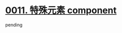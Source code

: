 # [0011. 特殊元素 component](https://github.com/Tdahuyou/vue/tree/main/0011.%20%E7%89%B9%E6%AE%8A%E5%85%83%E7%B4%A0%20component)

pending